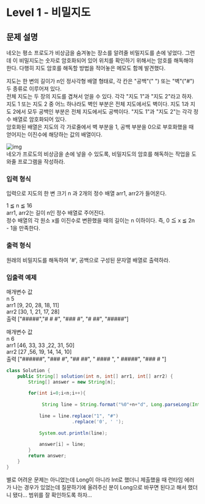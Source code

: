 # Level 1 - 비밀지도
## 문제 설명

네오는 평소 프로도가 비상금을 숨겨놓는 장소를 알려줄 비밀지도를 손에 넣었다. 그런데 이 비밀지도는 숫자로 암호화되어 있어 위치를 확인하기 위해서는 암호를 해독해야 한다. 다행히 지도 암호를 해독할 방법을 적어놓은 메모도 함께 발견했다.
    
지도는 한 변의 길이가 n인 정사각형 배열 형태로, 각 칸은 "공백"(" ") 또는 "벽"("#") 두 종류로 이루어져 있다.    
전체 지도는 두 장의 지도를 겹쳐서 얻을 수 있다. 각각 "지도 1"과 "지도 2"라고 하자. 지도 1 또는 지도 2 중 어느 하나라도 벽인 부분은 전체 지도에서도 벽이다. 지도 1과 지도 2에서 모두 공백인 부분은 전체 지도에서도 공백이다.
"지도 1"과 "지도 2"는 각각 정수 배열로 암호화되어 있다.     
암호화된 배열은 지도의 각 가로줄에서 벽 부분을 1, 공백 부분을 0으로 부호화했을 때 얻어지는 이진수에 해당하는 값의 배열이다.      
      
![img](http://t1.kakaocdn.net/welcome2018/secret8.png)      
네오가 프로도의 비상금을 손에 넣을 수 있도록, 비밀지도의 암호를 해독하는 작업을 도와줄 프로그램을 작성하라.       
     
### 입력 형식
입력으로 지도의 한 변 크기 n 과 2개의 정수 배열 arr1, arr2가 들어온다.     

1 ≦ n ≦ 16     
arr1, arr2는 길이 n인 정수 배열로 주어진다.      
정수 배열의 각 원소 x를 이진수로 변환했을 때의 길이는 n 이하이다. 즉, 0 ≦ x ≦ 2n - 1을 만족한다.     
### 출력 형식 
원래의 비밀지도를 해독하여 '#', 공백으로 구성된 문자열 배열로 출력하라.

### 입출력 예제
매개변수	값     
n	5    
arr1	[9, 20, 28, 18, 11]     
arr2	[30, 1, 21, 17, 28]     
출력	["#####","# # #", "### #", "# ##", "#####"]      
     
매개변수	값     
n	6      
arr1	[46, 33, 33 ,22, 31, 50]     
arr2	[27 ,56, 19, 14, 14, 10]      
출력	["######", "### #", "## ##", " #### ", " #####", "### # "]     



```java
class Solution {
    public String[] solution(int n, int[] arr1, int[] arr2) {
        String[] answer = new String[n];
                
        for(int i=0;i<n;i++){
             
             String line = String.format("%0"+n+"d", Long.parseLong(Integer.toBinaryString(arr1[i]|arr2[i])));
            
            line = line.replace("1", "#")
                        .replace('0', ' ');
            
            System.out.println(line);            
            
            answer[i] = line;
        }
        return answer;
    }
}
```

별로 어려운 문제는 아니었는데 Long이 아니라 Int로 했더니 제출했을 때 런타임 에러가 나는 경우가 있었는데 질문하기에 올려주신 분이 Long으로 바꾸면 된다고 해서 했더니 됐다... 범위를 잘 확인하도록 하자...
